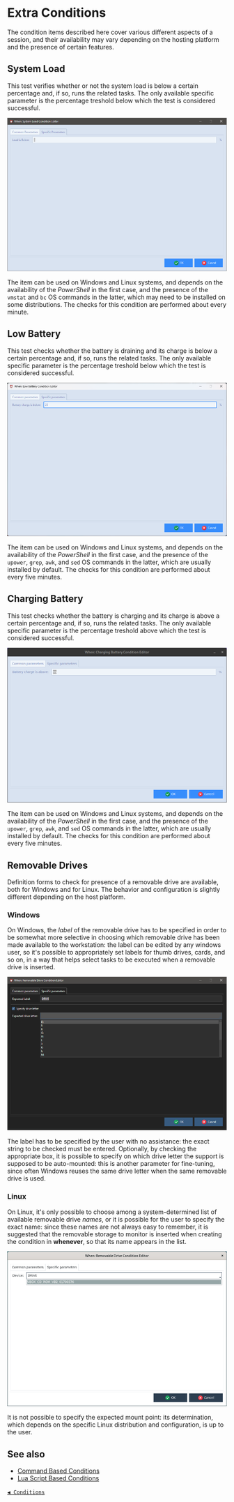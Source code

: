 # Extra Conditions

The condition items described here cover various different aspects of a session, and their availability may vary depending on the hosting platform and the presence of certain features.


## System Load

This test verifies whether or not the system load is below a certain percentage and, if so, runs the related tasks. The only available specific parameter is the percentage treshold below which the test is considered successful.

![WhenCondExtraSysload](graphics/when-cond-extra-sysload.png)

The item can be used on Windows and Linux systems, and depends on the availability of the _PowerShell_ in the first case, and the presence of the `vmstat` and `bc` OS commands in the latter, which may need to be installed on some distributions. The checks for this condition are performed about every minute.


## Low Battery

This test checks whether the battery is draining and its charge is below a certain percentage and, if so, runs the related tasks. The only available specific parameter is the percentage treshold below which the test is considered successful.

![WhenCondExtraSysload](graphics/when-cond-extra-batterylow.png)

The item can be used on Windows and Linux systems, and depends on the availability of the _PowerShell_ in the first case, and the presence of the `upower`, `grep`, `awk`, and `sed` OS commands in the latter, which are usually installed by default. The checks for this condition are performed about every five minutes.


## Charging Battery

This test checks whether the battery is charging and its charge is above a certain percentage and, if so, runs the related tasks. The only available specific parameter is the percentage treshold above which the test is considered successful.

![WhenCondExtraSysload](graphics/when-cond-extra-batterycharging.png)

The item can be used on Windows and Linux systems, and depends on the availability of the _PowerShell_ in the first case, and the presence of the `upower`, `grep`, `awk`, and `sed` OS commands in the latter, which are usually installed by default. The checks for this condition are performed about every five minutes.


## Removable Drives

Definition forms to check for presence of a removable drive are available, both for Windows and for Linux. The behavior and configuration is slightly different depending on the host platform.


### Windows

On Windows, the _label_ of the removable drive has to be specified in order to be somewhat more selective in choosing which removable drive has been made available to the workstation: the label can be edited by any windows user, so it's possible to appropriately set labels for thumb drives, cards, and so on, in a way that helps select tasks to be executed when a removable drive is inserted.

![WhenCondRemovableDriveWin](graphics/when-cond-extra-rmdrive-win.png)

The label has to be specified by the user with no assistance: the exact string to be checked must be entered. Optionally, by checking the appropriate box, it is possible to specify on which drive letter the support is supposed to be auto-mounted: this is another parameter for fine-tuning, since often Windows reuses the same drive letter when the same removable drive is used.


### Linux

On Linux, it's only possible to choose among a system-determined list of available removable drive _names_, or it is possible for the user to specify the exact name: since these names are not always easy to remember, it is suggested that the removable storage to monitor is inserted when creating the condition in **whenever**, so that its name appears in the list.

![WhenCondRemovableDriveLinux](graphics/when-cond-extra-rmdrive-linux.png)

It is not possible to specify the expected mount point: its determination, which depends on the specific Linux distribution and configuration, is up to the user.


## See also

* [Command Based Conditions](cond_actionrelated.md#command)
* [Lua Script Based Conditions](cond_actionrelated.md#lua-script)


[`◀ Conditions`](conditions.md)
